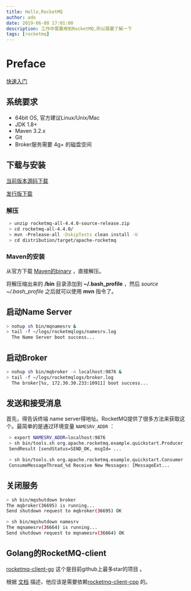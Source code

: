 ```yaml
---
title: Hello,RocketMQ
author: ado
date: 2019-06-08 17:01:00
description: 工作中需要用到RocketMQ,所以需要了解一下
tags: [rocketmq]
---
```


# Preface

[快速入门](<https://rocketmq.apache.org/docs/quick-start/>)

## 系统要求

* 64bit OS, 官方建议Linux/Unix/Mac
* JDK 1.8+
* Maven 3.2.x
* Git
* Broker服务需要 4g+ 的磁盘空间

## 下载与安装

[当前版本源码下载](<https://www.apache.org/dyn/closer.cgi?path=rocketmq/4.4.0/rocketmq-all-4.4.0-source-release.zip>)

[发行版下载](<http://rocketmq.apache.org/release_notes/release-notes-4.4.0/>)

### 解压

```sh
 > unzip rocketmq-all-4.4.0-source-release.zip
 > cd rocketmq-all-4.4.0/
 > mvn -Prelease-all -DskipTests clean install -U
 > cd distribution/target/apache-rocketmq
```

### Maven的安装

从官方下载 [Maven的binary](<https://maven.apache.org/download.cgi>) ，直接解压。

将解压缩出来的 **/bin** 目录添加到 **~/.bash_profile** ，然后 *source ~/.bash_profile* 之后就可以使用 **mvn** 指令了。

## 启动Name Server

```sh
> nohup sh bin/mqnamesrv &
> tail -f ~/logs/rocketmqlogs/namesrv.log
  The Name Server boot success...
```

## 启动Broker

```sh
> nohup sh bin/mqbroker -n localhost:9876 &
> tail -f ~/logs/rocketmqlogs/broker.log 
  The broker[%s, 172.30.30.233:10911] boot success...
```

## 发送和接受消息

首先，得告诉终端 name server得地址。RocketMQ提供了很多方法来获取这个。最简单的是通过环境变量 `NAMESRV_ADDR` ：

```sh
 > export NAMESRV_ADDR=localhost:9876
 > sh bin/tools.sh org.apache.rocketmq.example.quickstart.Producer
 SendResult [sendStatus=SEND_OK, msgId= ...

 > sh bin/tools.sh org.apache.rocketmq.example.quickstart.Consumer
 ConsumeMessageThread_%d Receive New Messages: [MessageExt...
```

## 关闭服务

```sh
> sh bin/mqshutdown broker
The mqbroker(36695) is running...
Send shutdown request to mqbroker(36695) OK

> sh bin/mqshutdown namesrv
The mqnamesrv(36664) is running...
Send shutdown request to mqnamesrv(36664) OK
```

## Golang的RocketMQ-client

[rocketmq-client-go](<https://github.com/apache/rocketmq-client-go>) 这个是目前github上最多star的项目 。

根据 [文档](<https://github.com/apache/rocketmq-client-go/blob/master/doc/Introduction.md>) 描述，他应该是需要依赖[rocketmq-client-cpp](https://github.com/apache/rocketmq-client-cpp) 的。